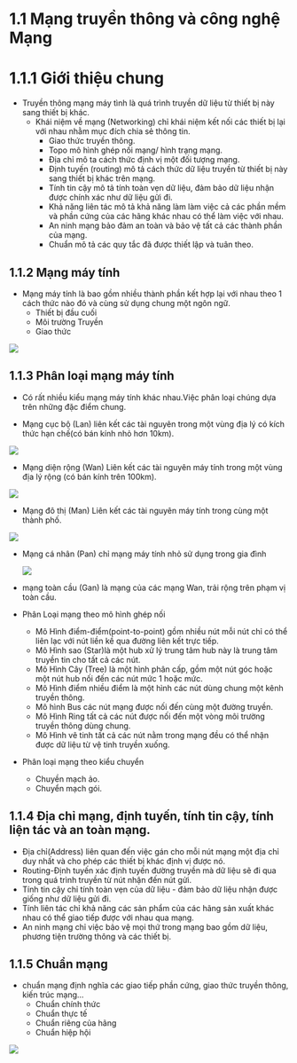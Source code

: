 # 1.1 Mạng truyền thông và công nghệ Mạng
# 1.1.1 Giới thiệu chung 
 -  Truyền thông mạng máy tình là quá trình truyền dữ liệu từ thiết bị này sang thiết bị khác.
    -  Khái niệm về mạng (Networking) chỉ khái niệm kết nối các thiết bị lại với nhau nhằm mục đích chia sẻ thông tin.
        + Giao thức truyền thông.
        + Topo mô hình ghép nối mạng/ hình trạng mạng.
        + Địa chỉ mô ta cách thức định vị một đối tượng mạng.
        + Định tuyến (routing) mô tả cách thức dữ liệu truyền từ thiết bị này sang thiết bị khác trên mạng.
        + Tính tin cậy mô tả tính toàn vẹn dữ liệu, đảm bảo dữ liệu nhận được chính xác như dữ liệu gửi đi.
        + Khả năng liên tác mô tả khả năng làm làm việc cả các phần mềm và phần cứng của các hãng khác nhau có thể làm việc với nhau.
        + An ninh mạng bảo đảm an toàn và bảo vệ tất cả các thành phần của mạng.
        + Chuẩn mô tả các quy tắc đã được thiết lập và tuân theo.

## 1.1.2 Mạng máy tính 
- Mạng máy tính là bao gồm nhiều thành phần kết hợp lại với nhau theo 1 cách thức nào đó và cùng sử dụng chung một ngôn ngữ.
    + Thiết bị đầu cuối
    + Môi trường Truyền
    + Giao thức
<img src ="../../jmg/mangmaytinh1.PNG" >

## 1.1.3 Phân loại mạng máy tính 
 - Có rất nhiều kiểu mạng máy tính khác nhau.Việc phân loại chúng dựa trên những đặc điểm chung.
 
- Mạng cục bộ (Lan) liên kết các tài nguyên trong một vùng địa lý có kích thức hạn chế(có bán kính nhỏ hơn 10km).
 <img src ="../../jmg/lan.PNG" > 

- Mạng diện rộng (Wan) Liên kết các tài nguyên máy tính trong một vùng địa lý rộng (có bán kính trên 100km).
 <img src ="../../jmg/wan1.PNG" > 

 - Mạng đô thị (Man) Liên kết các tài nguyên máy tính trong cùng một thành phố.
  <img src ="../../jmg/man1.PNG" >

- Mạng cá nhân (Pan) chỉ mạng máy tính nhỏ sử dụng trong gia đình

  <img src ="../../jmg/Pan.PNG" >


- mạng toàn cầu (Gan) là mạng của các mạng Wan, trải rộng trên phạm vị toàn cầu.

- Phân Loại mạng theo mô hình ghép nối
    + Mô Hình điểm-điểm(point-to-point) gồm nhiều nút mỗi nút chỉ có thể liên lạc với nút liền kề qua đường liên kết trực tiếp.
    + Mô Hình sao (Star)là một hub xử lý trung tâm hub này là trung tâm truyền tin cho tất cả các nút.
    + Mô Hình Cây (Tree) là một hình phân cấp, gồm một nút góc hoặc một nút hub nối đến các nút mức 1 hoặc mức.
    + Mô Hình điểm nhiều điểm là một hình các nút dùng chung một kênh truyền thông.
    + Mô hình Bus các nút mạng được nối đến cùng một đường truyền.
    + Mô Hình Ring tất cả các nút được nối đến một vòng môi trường truyền thông dùng chung.
    + Mô Hình vê tinh tất cả các nút nằm trong mạng đều có thể nhận được dữ liệu từ vệ tinh truyền xuống.
- Phân loại mạng theo kiểu chuyển
    + Chuyền mạch ảo.
    + Chuyển mạch gói.
## 1.1.4 Địa chỉ mạng, định tuyến, tính tin cậy, tính liện tác và an toàn mạng.
- Địa chỉ(Address) liên quan đến việc gán cho mỗi nút mạng một địa chỉ duy nhất và cho phép các thiết bị khác định vị được nó.
- Routing-Định tuyến xác định tuyến đường truyền mà dữ liệu sẽ đi qua trong quá trình truyền từ nút nhận đến nút gửi.
- Tính tin cậy chỉ tính toàn vẹn của dữ liệu - đảm bảo dữ liệu nhận được giống như dữ liệu gửi đi.
- Tính liên tác chỉ khả năng các sản phẩm của các hãng sản xuất khác nhau có thể giao tiếp được với nhau qua mạng.
- An ninh mạng chỉ việc bảo vệ mọi thứ trong mạng bao gồm dữ liệu, phương tiện trường thông và các thiết bị.
## 1.1.5 Chuẩn mạng 
- chuẩn mạng định nghĩa các giao tiếp phần cứng, giao thức truyền thông, kiến trúc mạng...
    + Chuẩn chính thức 
    + Chuẩn thực tế 
    + Chuẩn riêng của hãng
    + Chuẩn hiệp hội
<img src="../../jmg/1.PNG">
